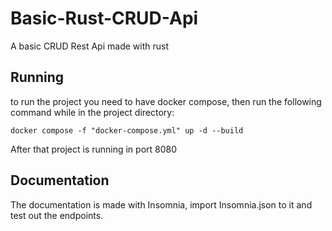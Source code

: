 # Basic-Rust-CRUD-Api
A basic CRUD Rest Api made with rust

## Running

to run the project you need to have docker compose, then run the following command while in the project directory:
```
docker compose -f "docker-compose.yml" up -d --build 
```

After that project is running in port 8080

## Documentation

The documentation is made with Insomnia, import Insomnia.json to it and test out the endpoints.
